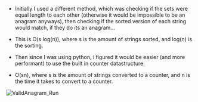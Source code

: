 - Initially I used a different method, which was checking if the sets were equal length to each other (otherwise it would be impossible to be an anagram anyways), then checking if the sorted version of each string would match, if they do its an anagram... 

* This is O(s log(n)), where s is the amount of strings sorted, and log(n) is the sorting.

- Then since I was using python, i figured it would be easier (and more performant) to use the built in counter datastructure.

* O(sn), where s is the amount of strings converted to a counter, and n is the time it takes to convert to a counter.

![ValidAnagram_Run](https://github.com/EthanNgit/leetcodeSolutions/assets/105979510/204b61ea-943f-449f-a4fb-fe189cd73896)
